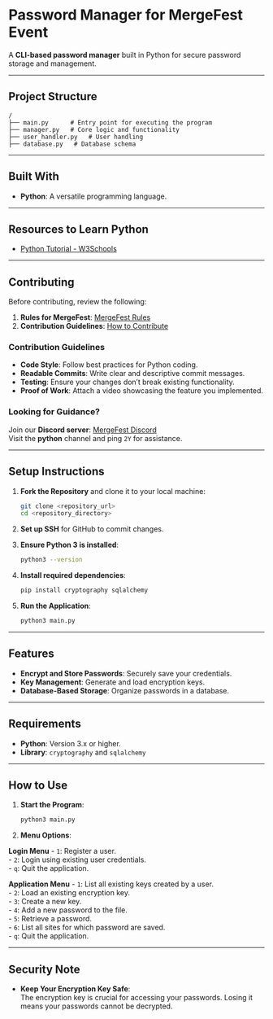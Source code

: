 # Password Manager for MergeFest Event

A **CLI-based password manager** built in Python for secure password storage and management.

---

## Project Structure

```
/
├── main.py      # Entry point for executing the program
├── manager.py   # Core logic and functionality
├── user_handler.py   # User handling
├── database.py   # Database schema
```

---

## Built With

- **Python**: A versatile programming language.  

---

## Resources to Learn Python

- [Python Tutorial - W3Schools](https://www.w3schools.com/python/)

---

## Contributing  

Before contributing, review the following:  

1. **Rules for MergeFest**: [MergeFest Rules](https://github.com/IMGIITRoorkee/MergeFest-Hacker/blob/main/RULES.md)  
2. **Contribution Guidelines**: [How to Contribute](https://github.com/IMGIITRoorkee/MergeFest-Hacker/blob/main/CONTRIBUTORS.md)  

### Contribution Guidelines  

- **Code Style**: Follow best practices for Python coding.  
- **Readable Commits**: Write clear and descriptive commit messages.  
- **Testing**: Ensure your changes don’t break existing functionality.  
- **Proof of Work**: Attach a video showcasing the feature you implemented.  

### Looking for Guidance?

Join our **Discord server**: [MergeFest Discord](https://discord.gg/aKaEbaVYKf)  
Visit the **python** channel and ping `2Y` for assistance.  

---

## Setup Instructions  

1. **Fork the Repository** and clone it to your local machine:  
    ```bash
    git clone <repository_url>
    cd <repository_directory>
    ```  

2. **Set up SSH** for GitHub to commit changes.  

3. **Ensure Python 3 is installed**:  
    ```bash
    python3 --version
    ```  

4. **Install required dependencies**:  
    ```bash
    pip install cryptography sqlalchemy
    ```  

5. **Run the Application**:  
    ```bash
    python3 main.py
    ```  

---

## Features  

- **Encrypt and Store Passwords**: Securely save your credentials.  
- **Key Management**: Generate and load encryption keys.  
- **Database-Based Storage**: Organize passwords in a database.

---

## Requirements  

- **Python**: Version 3.x or higher.  
- **Library**: `cryptography` and `sqlalchemy`

---

## How to Use  

1. **Start the Program**:  
    ```bash
    python3 main.py
    ```  

2. **Menu Options**: 

**Login Menu**
    - `1`: Register a user.  
    - `2`: Login using existing user credentials.  
    - `q`: Quit the application.  

**Application Menu**
    - `1`: List all existing keys created by a user.  
    - `2`: Load an existing encryption key.  
    - `3`: Create a new key.  
    - `4`: Add a new password to the file.  
    - `5`: Retrieve a password.  
    - `6`: List all sites for which password are saved.  
    - `q`: Quit the application.  

---

## Security Note  

- **Keep Your Encryption Key Safe**:  
  The encryption key is crucial for accessing your passwords. Losing it means your passwords cannot be decrypted.  
